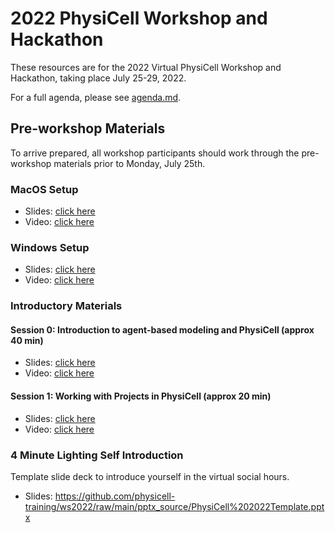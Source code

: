 # 2022 PhysiCell Workshop and Hackathon
These resources are for the 2022 Virtual PhysiCell Workshop and Hackathon, taking place July 25-29, 2022. 

For a full agenda, please see [agenda.md](https://github.com/physicell-training/ws2022/blob/main/agenda.md).

## Pre-workshop Materials
To arrive prepared, all workshop participants should work through the pre-workshop materials prior to Monday, July 25th. 
### MacOS Setup
* Slides: [click here](https://github.com/physicell-training/ws2022/blob/main/setup/PhysiCell_ws2022_macOS_setup.pdf)
* Video: [click here](https://www.youtube.com/watch?v=mv_phTdanws)

### Windows Setup
* Slides: [click here](https://github.com/physicell-training/ws2022/blob/main/setup/PhysiCell_ws2022_Windows_setup.pdf) 
* Video: [click here](https://www.youtube.com/watch?v=Jp3ZOMt761M)

### Introductory Materials
#### Session 0: Introduction to agent-based modeling and PhysiCell (approx 40 min)
* Slides: [click here](https://github.com/physicell-training/ws2022/blob/main/pdfs/PhysiCell_ws2022_Session0.pdf)
* Video: [click here](https://youtu.be/RWI0SKX49eo)

#### Session 1: Working with Projects in PhysiCell (approx 20 min)
* Slides: [click here](https://github.com/physicell-training/ws2022/blob/main/pdfs/PhysiCell_ws2022_Session1.pdf)
* Video: [click here](https://youtu.be/fP7-n_RlITU) 

### 4 Minute Lighting Self Introduction 
Template slide deck to introduce yourself in the virtual social hours. 
* Slides: https://github.com/physicell-training/ws2022/raw/main/pptx_source/PhysiCell%202022Template.pptx 


